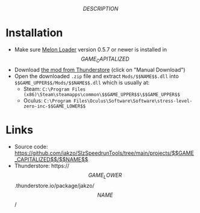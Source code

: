 $$DESCRIPTION$$

# Installation

- Make sure [Melon Loader](https://melonwiki.xyz/#/?id=what-is-melonloader) version 0.5.7 or newer is installed in $$GAME_CAPITALIZED$$
- Download [the mod from Thunderstore](https://$$GAME_LOWER$$.thunderstore.io/package/jakzo/$$NAME$$/) (click on "Manual Download")
- Open the downloaded `.zip` file and extract `Mods/$$NAME$$.dll` into `$$GAME_UPPER$$/Mods/$$NAME$$.dll` which is usually at:
  - Steam: `C:\Program Files (x86)\Steam\steamapps\common\$$GAME_UPPER$$\$$GAME_UPPER$$`
  - Oculus: `C:\Program Files\Oculus\Software\Software\stress-level-zero-inc-$$GAME_LOWER$$`

# Links

- Source code: https://github.com/jakzo/SlzSpeedrunTools/tree/main/projects/$$GAME_CAPITALIZED$$/$$NAME$$
- Thunderstore: https://$$GAME_LOWER$$.thunderstore.io/package/jakzo/$$NAME$$/
